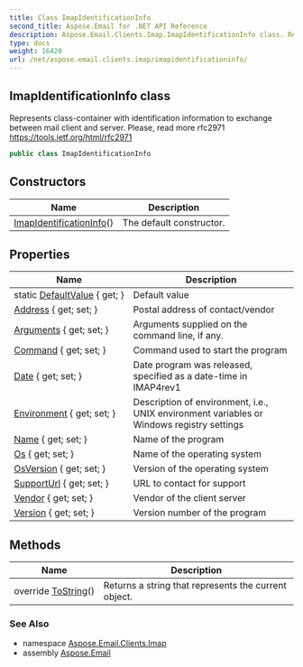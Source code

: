 ```yaml
---
title: Class ImapIdentificationInfo
second_title: Aspose.Email for .NET API Reference
description: Aspose.Email.Clients.Imap.ImapIdentificationInfo class. Represents classcontainer with identification information to exchange between mail client and server. Please read more rfc2971 https//tools.ietf.org/html/rfc2971
type: docs
weight: 16420
url: /net/aspose.email.clients.imap/imapidentificationinfo/
---
```

## ImapIdentificationInfo class

Represents class-container with identification information to exchange between mail client and server. Please, read more rfc2971 https://tools.ietf.org/html/rfc2971

```csharp
public class ImapIdentificationInfo
```

## Constructors

| Name | Description |
| --- | --- |
| [ImapIdentificationInfo](imapidentificationinfo/)() | The default constructor. |

## Properties

| Name | Description |
| --- | --- |
| static [DefaultValue](../../aspose.email.clients.imap/imapidentificationinfo/defaultvalue/) { get; } | Default value |
| [Address](../../aspose.email.clients.imap/imapidentificationinfo/address/) { get; set; } | Postal address of contact/vendor |
| [Arguments](../../aspose.email.clients.imap/imapidentificationinfo/arguments/) { get; set; } | Arguments supplied on the command line, if any. |
| [Command](../../aspose.email.clients.imap/imapidentificationinfo/command/) { get; set; } | Command used to start the program |
| [Date](../../aspose.email.clients.imap/imapidentificationinfo/date/) { get; set; } | Date program was released, specified as a date-time in IMAP4rev1 |
| [Environment](../../aspose.email.clients.imap/imapidentificationinfo/environment/) { get; set; } | Description of environment, i.e., UNIX environment variables or Windows registry settings |
| [Name](../../aspose.email.clients.imap/imapidentificationinfo/name/) { get; set; } | Name of the program |
| [Os](../../aspose.email.clients.imap/imapidentificationinfo/os/) { get; set; } | Name of the operating system |
| [OsVersion](../../aspose.email.clients.imap/imapidentificationinfo/osversion/) { get; set; } | Version of the operating system |
| [SupportUrl](../../aspose.email.clients.imap/imapidentificationinfo/supporturl/) { get; set; } | URL to contact for support |
| [Vendor](../../aspose.email.clients.imap/imapidentificationinfo/vendor/) { get; set; } | Vendor of the client server |
| [Version](../../aspose.email.clients.imap/imapidentificationinfo/version/) { get; set; } | Version number of the program |

## Methods

| Name | Description |
| --- | --- |
| override [ToString](../../aspose.email.clients.imap/imapidentificationinfo/tostring/)() | Returns a string that represents the current object. |

### See Also

* namespace [Aspose.Email.Clients.Imap](../../aspose.email.clients.imap/)
* assembly [Aspose.Email](../../)


